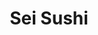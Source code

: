 ---
layout: place
title: "Sei Sushi"
permalink: /california/san-diego/sei-sushi.html
stateAbbr: CA
stateName: California
cityName: San Diego
place_id: ChIJ-5r0ipdX2YARZiijarRaiLU
photos:
  - name: >-
      places/ChIJ-5r0ipdX2YARZiijarRaiLU/photos/AeeoHcL2fC7DpYgV6A3M8anGXHKJPHj7KvDjLnNXqwNFWkJ51j6T5ksx8yDKE0CvYJ61F8I93or-b8AfJxSGSNQZLZxsaA_Wb1RxGYTzu2rC8dHwgx425AAFgp7xP-A411qYU5vzDjCAhatGeFUbrdhLzoemph2NcFifsbwOqbH_O03YeZiKoU45vfwgDBznS2C0yC5SY8cka_9qX5CDiZiHxQgzG4xKMtxrgfQvxtB9U7i5Ayilcb6i8QZAX0LywmbSrHwZGIOFcnbSEQ_DNsGssjcWcUKxwsDTegDDOarsn1oxru-wFfgbxoj2phbRv1MOQQzd50bCoGs7fY08VCMP_EdW0iddJgDs-QR7BTg-_CtBsNGHvs3VlcpSonCq8lwsP9V6fQdRgCjLLX_AiyfF_g_X6PKa4BF9kYsvQD3JFcp5YC0
    widthPx: 4032
    heightPx: 3024
    authorAttributions:
      - displayName: Bill P
        uri: https://maps.google.com/maps/contrib/115754115700121079359
        photoUri: >-
          https://lh3.googleusercontent.com/a-/ALV-UjW9-8DiJ2o-r8MPmkDSF2VxKN90tUWAzJqdmoV9pdspIsKcuRW3=s100-p-k-no-mo
    flagContentUri: >-
      https://www.google.com/local/imagery/report/?cb_client=maps_api_places.places_api&image_key=!1e10!2sCIHM0ogKEICAgMCAibf77wE&hl=en-US
    googleMapsUri: >-
      https://www.google.com/maps/place//data=!3m4!1e2!3m2!1sCIHM0ogKEICAgMCAibf77wE!2e10!4m2!3m1!1s0x80d957978af49afb:0xb5885ab46aa32866
  - name: >-
      places/ChIJ-5r0ipdX2YARZiijarRaiLU/photos/AeeoHcKbl6Ha6KlrIn6ikLnRF7JwjfhX3Dt4OQh3i9OBRH07qD8cC8zqtDI9QRMOjcrK9o2XiYS92jKzkLtffw-EEkpeMVptKyhtTL5SEj2gFq6gjhCGfkhXmq2HTa3pfMi-GsXsc-PVDxzcnDpPr2d5aGbAFY-_QMyXrpJ3wKo2Cn6yzjU68wC6wpG9FonEwTtM9aeCPl2cZSxD_jlLHIp-ZSNG2WDY1rK3WgYspRH_tBumzr2BGaSBMXwkG-rvO0fH0qm-S2i1973qR083wp3-_YfQHuD-eshvwnS1vX5RhtT0WQ
    widthPx: 1331
    heightPx: 749
    authorAttributions:
      - displayName: Sei Sushi
        uri: https://maps.google.com/maps/contrib/106130933225576185295
        photoUri: >-
          https://lh3.googleusercontent.com/a/ACg8ocJ7_ZW84MazNyqT1MwcdYuZ9vJLv0c-7Fg4uyvz9tNjeIU5Ig=s100-p-k-no-mo
    flagContentUri: >-
      https://www.google.com/local/imagery/report/?cb_client=maps_api_places.places_api&image_key=!1e10!2sAF1QipPEVsHxyUtkhmB_jbmRsA2ILoP3FEsN0DKDUJsg&hl=en-US
    googleMapsUri: >-
      https://www.google.com/maps/place//data=!3m4!1e2!3m2!1sAF1QipPEVsHxyUtkhmB_jbmRsA2ILoP3FEsN0DKDUJsg!2e10!4m2!3m1!1s0x80d957978af49afb:0xb5885ab46aa32866
  - name: >-
      places/ChIJ-5r0ipdX2YARZiijarRaiLU/photos/AeeoHcK3bLpb9e5YHTSGQBiKv-ewPmE2ApCFLtKIBjUKD0UoMNElI_p8JdoSUeB9GWHgzkYdhGaYQZDAyAD8VLZQKXkwMV2UQL-wmi6WYyJczHSggDLYbdqloHLaaisQE1TqqTGxeEYYbvMMxXfAYirt-mzixT29SnbM-WU1WIl9GYe38MyQodd1R29pTkZTpL-rPTlPnXOdr0JV1h7SFtFkpdqIZRL9RTKl-Z3jDERjdki7MoZl10XYHfxFP4TyOGSJuQWUfvzbYLeRrbirIovDUjt7ZeFmeLL7OC5qr7eUpwuFHRZiK8VBbfzZ6bpeMcFKWEJMyvRcQcTpRN5HIjHJyflwepIzO4PfRYdYa7zmPgLVOLBqLKfdKUoUMPcvO6ElEmpl6vT-F1vf6tj6DN_UcX6FaPJLw4VuMaRWCFEkGpDj-FA-_KzJHsU3naYpFYhc
    widthPx: 3000
    heightPx: 4000
    authorAttributions:
      - displayName: Craig
        uri: https://maps.google.com/maps/contrib/106736211593486676723
        photoUri: >-
          https://lh3.googleusercontent.com/a-/ALV-UjV16d9mAOXEzQpD4PbGrR87LyRs-MvjJ7RwcSfYqkaseT-ATUCAvA=s100-p-k-no-mo
    flagContentUri: >-
      https://www.google.com/local/imagery/report/?cb_client=maps_api_places.places_api&image_key=!1e10!2sCIABIhAA3ilWFhXc4GfcUbAABJqh&hl=en-US
    googleMapsUri: >-
      https://www.google.com/maps/place//data=!3m4!1e2!3m2!1sCIABIhAA3ilWFhXc4GfcUbAABJqh!2e10!4m2!3m1!1s0x80d957978af49afb:0xb5885ab46aa32866
  - name: >-
      places/ChIJ-5r0ipdX2YARZiijarRaiLU/photos/AeeoHcLOiNyzocbI1wwqz4lzWRZPw1iSDN6F8SFaGaQOEIbyv3S-1ie_BWDF9-KVSKi6BRyVNlW4VLNEM1psi89TpmCID0ZXXUnkKRMTvsu1uia5qpWSuC1d8A5bOzWND_l8SrTReSur_ehYeIDLyzbtWUKRjGhzz2TZ_pKDUcWP-kewCeDzqUEoIBvfkAFaaJFB9xJwmT1omfmo2j2Oe_B5BQFRxKL4vzP78wm8wnxifNMe4rCoIbuuaOlCbvcGWaKxu4bpinLASEoPACmQrXJ1Y7qfywlowXVxqnK8tK_zTwnlpC4C83jqSlYHcdN79h98yx7zIIGFZ4lU4l-CKPPHfP0wHZQnVhBKWDv3guMAimCilxDvWdZFe3MLUcsEhf7W0iPlCtO7AiXUzsem7IkiqP5vqfBlZeDHVUUtuK4c7anETnLbdQ8Md6KH5oHXAFAp
    widthPx: 1290
    heightPx: 2293
    authorAttributions:
      - displayName: Ashley Kennedy
        uri: https://maps.google.com/maps/contrib/112464930871328908237
        photoUri: >-
          https://lh3.googleusercontent.com/a-/ALV-UjULMNXA8MpSWit1IqmsXMDnOdKYB5Z5mLlCModE3pm41CisrKrb=s100-p-k-no-mo
    flagContentUri: >-
      https://www.google.com/local/imagery/report/?cb_client=maps_api_places.places_api&image_key=!1e10!2sCIABIhAA3jU3Ni9IYmeurgkAAZC3&hl=en-US
    googleMapsUri: >-
      https://www.google.com/maps/place//data=!3m4!1e2!3m2!1sCIABIhAA3jU3Ni9IYmeurgkAAZC3!2e10!4m2!3m1!1s0x80d957978af49afb:0xb5885ab46aa32866
  - name: >-
      places/ChIJ-5r0ipdX2YARZiijarRaiLU/photos/AeeoHcKCtZUf2qUZrUoovjoMC2Z2ZcqrvQckpDmUIAk3dzGNeKZjdvGFEYL-YjwefKG80C5lMds9OlMUtSvGo2L2kZ427-oZX_KumfOqhi-uOdOIQL_YBbjWhCFsj-WBkgfsLi9l3OtBZEkRe3COdCAOxz9LHdnbZcqf4fBc9C_o9Tl4wdu7Ihh9h0NzZ8TnzY2c3vUU_qjgxaXZ53lfpQ1FQPNuo6SNEa0IUd0hN47plctULt365RcG0V39CRv3HEqoGKygyDZ12026VLV2nWdrWB4lVnFQ1c67UKBSEihHXbyDqWIXEP-5-OMdzbJdHrLih7zeWyHkOH_kYM9cCTNrJsBhxszAx-cCt2Cd0d1HulqhztlzQ3_VuUM9Pn8HjFmp05Sg91J1o82K22QQ0-0LR665-CWebSXR_-Oh4FfRZD6laHJ_
    widthPx: 3024
    heightPx: 4032
    authorAttributions:
      - displayName: Derek Davidson
        uri: https://maps.google.com/maps/contrib/104785861738639947087
        photoUri: >-
          https://lh3.googleusercontent.com/a-/ALV-UjVnaDo7dkipncSj5kbsaOQI9dRk6eEG93dayeOFHJgV8O8TfLyz=s100-p-k-no-mo
    flagContentUri: >-
      https://www.google.com/local/imagery/report/?cb_client=maps_api_places.places_api&image_key=!1e10!2sCIHM0ogKEICAgMDwtLfBnQE&hl=en-US
    googleMapsUri: >-
      https://www.google.com/maps/place//data=!3m4!1e2!3m2!1sCIHM0ogKEICAgMDwtLfBnQE!2e10!4m2!3m1!1s0x80d957978af49afb:0xb5885ab46aa32866
  - name: >-
      places/ChIJ-5r0ipdX2YARZiijarRaiLU/photos/AeeoHcI-pEj1Q5d8ctEBC3byLZY9w4SRLm7tyfDSWTxmVyC4ZC7CtX9kodYQHe1l_hYkMfZr35HDYxHyS43z452El4E-o_RH_9gj7IyGBWeO1iceHA4d8GcPDYvZWt4hXOwhHbVjIYlhVjv4LUclXjIIcyPYKU7MPE5w_dzI94yx9khMYKNqfpBu5jUaiTcfHfm3siXP43tTRjkakOGhXXKbFHR7l-fz_82hRYxzhJNvKF14q7BLy3tB55FOVSEdC_WUxTQn3fU-jcsOn8hu9avkUcrO3kkeKlcVxPq5jXZ-rEcb9w
    widthPx: 4032
    heightPx: 3024
    authorAttributions:
      - displayName: Sei Sushi
        uri: https://maps.google.com/maps/contrib/106130933225576185295
        photoUri: >-
          https://lh3.googleusercontent.com/a/ACg8ocJ7_ZW84MazNyqT1MwcdYuZ9vJLv0c-7Fg4uyvz9tNjeIU5Ig=s100-p-k-no-mo
    flagContentUri: >-
      https://www.google.com/local/imagery/report/?cb_client=maps_api_places.places_api&image_key=!1e10!2sAF1QipM8tigWVtQ1MEety88meYia9A4SZ9bsyCUSuk8t&hl=en-US
    googleMapsUri: >-
      https://www.google.com/maps/place//data=!3m4!1e2!3m2!1sAF1QipM8tigWVtQ1MEety88meYia9A4SZ9bsyCUSuk8t!2e10!4m2!3m1!1s0x80d957978af49afb:0xb5885ab46aa32866
  - name: >-
      places/ChIJ-5r0ipdX2YARZiijarRaiLU/photos/AeeoHcLTfS6OXNCyIgofmfAuKUnqO6CJuXgTDpA8tuY0PeEK52xw5oHCGX6pmZZAt7AfLP30jqaQRsRTyIoeUIS9dO_JcpP5B-joKq8tJHie3e7gwt6-9m1EoOlHOM5i8SCnWDkBYM9I8HhSlVH1YyKXpDxysYK9sPXntuPrwvAdQzGrKk4wFWsDyCGhTu2B9rQxWUMRpbQUhTD9fslKHJBPnuDynfDBi98Z9koMeRB-lhvDEpvgRGvHGkGavGJoedeWxjzp2lau6VKMilSIt3dqdY_B64XaXD7Wyq2AyNXUBNZzEBHIA0dokz2NCMcasdqMZF3rGCmFcjKx0nW0hrNL3xv5sQcCCeZ41yAuqCW_RCBYvir7RYrOy3KQD68n1b9eTSLy496oCihoQ3SJZotAElN-nLFpDwC-8tINCZ17W6ig0w
    widthPx: 3024
    heightPx: 4032
    authorAttributions:
      - displayName: Derek Davidson
        uri: https://maps.google.com/maps/contrib/104785861738639947087
        photoUri: >-
          https://lh3.googleusercontent.com/a-/ALV-UjVnaDo7dkipncSj5kbsaOQI9dRk6eEG93dayeOFHJgV8O8TfLyz=s100-p-k-no-mo
    flagContentUri: >-
      https://www.google.com/local/imagery/report/?cb_client=maps_api_places.places_api&image_key=!1e10!2sCIHM0ogKEICAgMDwtLfBHQ&hl=en-US
    googleMapsUri: >-
      https://www.google.com/maps/place//data=!3m4!1e2!3m2!1sCIHM0ogKEICAgMDwtLfBHQ!2e10!4m2!3m1!1s0x80d957978af49afb:0xb5885ab46aa32866
  - name: >-
      places/ChIJ-5r0ipdX2YARZiijarRaiLU/photos/AeeoHcL6_7CvoEIHUxKV0e22rYdYbuU_Vp8GLRR_8EWko_ZNAYg5JTq9N3VSm6GxVeiodOMhIf5BWgW5IO7UZZW-JVT-gs0wqzsZO4z8FktsV38QEv5AOtl9vlGGDvKhsnOAeuEG_htfYYjk1YbnWd4fybqf_RQmtgys3g-Ql8dCkArDAgKZ9SE8TBBUD56wd9lRkTFhikd-UPhLpMAJOII6UvkbdcWz4Wm9HlKqGJtb_RrYfPwO7BpXXR6yETX70roDf5IVPmgQ201kVxC-IA7tlj11BIYOshjc3XuSBAxqgqF6RvnVJLn6QaDxBDlAcp0GRgC5wKJ-C4m0mvuajPio64-aXX_HHqTsO7UQWY85o7ELBRWqo2JI_0-GQA2dwAHwrsHNRUJRAGll1avdINZjy_UKtaVdUT_Nz0Q_hPv-Kr58E3Fo
    widthPx: 3024
    heightPx: 4032
    authorAttributions:
      - displayName: Bill P
        uri: https://maps.google.com/maps/contrib/115754115700121079359
        photoUri: >-
          https://lh3.googleusercontent.com/a-/ALV-UjW9-8DiJ2o-r8MPmkDSF2VxKN90tUWAzJqdmoV9pdspIsKcuRW3=s100-p-k-no-mo
    flagContentUri: >-
      https://www.google.com/local/imagery/report/?cb_client=maps_api_places.places_api&image_key=!1e10!2sCIHM0ogKEICAgMCAibf7rwE&hl=en-US
    googleMapsUri: >-
      https://www.google.com/maps/place//data=!3m4!1e2!3m2!1sCIHM0ogKEICAgMCAibf7rwE!2e10!4m2!3m1!1s0x80d957978af49afb:0xb5885ab46aa32866
  - name: >-
      places/ChIJ-5r0ipdX2YARZiijarRaiLU/photos/AeeoHcL8jqQ_wfBnxB9dcxDaEHUXlr9cEhzvCXFQ2jr6bQodUyzd18YjucL_7tc8HKwXg024almws0pfYHyAMpUsCYXlxzjmBGHv9FDVbZFi3Xhx7tuVf1X-giVEblaEeQZZrfvyCL7dAWAyifdf-kh-ADp3y9enDmK_BMrhFiT2gdSP-oo9ZlW6AQutO2MaXhePJbtfuoqssTRscv_0225VaDO8TEc5ZfozycViMLjYDSQiY-jN0BNLqSt7pGQ5X0c0YhCppsY9ftrpULjZ64WI4XXlivSsky238hya138OlS3LqGy4nDzvUTLRrpW_5ciFvaBxVmlicE4uezbHzzD1103Evgu9MmvyTJsyUlaeOAFiEojgi7J_2bjdZCGDKbZtIW17TRYfL2WPjgKx04IAtCtvRaqGK-KFeKeMJQoJkExFDQ
    widthPx: 3024
    heightPx: 4032
    authorAttributions:
      - displayName: Bill P
        uri: https://maps.google.com/maps/contrib/115754115700121079359
        photoUri: >-
          https://lh3.googleusercontent.com/a-/ALV-UjW9-8DiJ2o-r8MPmkDSF2VxKN90tUWAzJqdmoV9pdspIsKcuRW3=s100-p-k-no-mo
    flagContentUri: >-
      https://www.google.com/local/imagery/report/?cb_client=maps_api_places.places_api&image_key=!1e10!2sCIHM0ogKEICAgMCAibf7bw&hl=en-US
    googleMapsUri: >-
      https://www.google.com/maps/place//data=!3m4!1e2!3m2!1sCIHM0ogKEICAgMCAibf7bw!2e10!4m2!3m1!1s0x80d957978af49afb:0xb5885ab46aa32866
  - name: >-
      places/ChIJ-5r0ipdX2YARZiijarRaiLU/photos/AeeoHcLyn3idZAXQJieo7PepCovWKXKROClzHLEtePqdcrA0erAY0MKCT3IcJnSMw2HDry64KzTlB3TAgaiQM-OWD6CnleDrJmn4NwVD8qfqKsxjFcz11LnguP0RyYVxRcappWAY61kZrsfRghZ02JRTPU8I-Lfnven7oc0KBcbghyTlwXnS3MwZ-EL4f7Yg1_ODncimWG04dmpq79YJZxEjYiiiSo1nzQWJfmsECgJsYwxTBJQCzMWZHO6Nwosc0Wq7yLOfJSugddKbjnB0aaX8YE9LBbc9xi2WcKOUQkfwjipEpbonp5t9j33SVPC_CIWU0fQpEM1XAKc7qg2dUedukw5JlfqLLC4eCdqfToEBL8vDDoVFC1wLI5JbF8zzHollXeVmFvZ3YdjNRGxWO-1Th_-bJ7IJWwv8XTialovvJfw3vSon2rDqdYfG-fiw7A
    widthPx: 3000
    heightPx: 4000
    authorAttributions:
      - displayName: Craig
        uri: https://maps.google.com/maps/contrib/106736211593486676723
        photoUri: >-
          https://lh3.googleusercontent.com/a-/ALV-UjV16d9mAOXEzQpD4PbGrR87LyRs-MvjJ7RwcSfYqkaseT-ATUCAvA=s100-p-k-no-mo
    flagContentUri: >-
      https://www.google.com/local/imagery/report/?cb_client=maps_api_places.places_api&image_key=!1e10!2sCIABIhAA3ilWFhXc4GfcUbAABJqj&hl=en-US
    googleMapsUri: >-
      https://www.google.com/maps/place//data=!3m4!1e2!3m2!1sCIABIhAA3ilWFhXc4GfcUbAABJqj!2e10!4m2!3m1!1s0x80d957978af49afb:0xb5885ab46aa32866
address: 8862 Navajo Rd, San Diego, CA 92119, USA
street: 8862 Navajo Rd
city: San Diego
state: CA
zip: '92119'
country: USA
neighborhood: San Carlos
latitude: '32.804178'
longitude: '-117.007443'
accessibility_options:
  wheelchairAccessibleParking: true
  wheelchairAccessibleEntrance: true
  wheelchairAccessibleRestroom: true
  wheelchairAccessibleSeating: true
business_status: OPERATIONAL
name: Sei Sushi
google_maps_links:
  directionsUri: >-
    https://www.google.com/maps/dir//''/data=!4m7!4m6!1m1!4e2!1m2!1m1!1s0x80d957978af49afb:0xb5885ab46aa32866!3e0
  placeUri: https://maps.google.com/?cid=13080804848627296358
  writeAReviewUri: >-
    https://www.google.com/maps/place//data=!4m3!3m2!1s0x80d957978af49afb:0xb5885ab46aa32866!12e1
  reviewsUri: >-
    https://www.google.com/maps/place//data=!4m4!3m3!1s0x80d957978af49afb:0xb5885ab46aa32866!9m1!1b1
  photosUri: >-
    https://www.google.com/maps/place//data=!4m3!3m2!1s0x80d957978af49afb:0xb5885ab46aa32866!10e5
primary_type: Sushi Restaurant
opening_hours:
  regular: null
  current: null
secondary_opening_hours:
  regular:
    weekdayDescriptions: null
    type: null
  current:
    weekdayDescriptions: null
    type: null
phone: (619) 644-5002
price_level: PRICE_LEVEL_MODERATE
price_range: null
rating: '4.4'
rating_count: 455
website: http://www.sei-sushi.com/
description: >-
  Modest eatery & bar turning out rolls, rice bowls, noodles, salads & sides,
  plus sake & beer.
reviews:
  - name: >-
      places/ChIJ-5r0ipdX2YARZiijarRaiLU/reviews/ChdDSUhNMG9nS0VJQ0FnTUR3dExmQnJRRRAB
    relativePublishTimeDescription: 2 weeks ago
    rating: 5
    text:
      text: >-
        Amazing sushi and japanese food location!

        Right next to 24 Hour Fitness.

        This place has plenty of open parking, super friendly staff, amazing
        food and a very clean and inviting atmosphere.

        My girlfriend and I regular this spot it's just that good!

        Their menu is QR coded and they have options for all dietary needs.

        All the prices on food here are reasonable and affordable for the
        quality and amount of food you get!

        The staff here actually carried about your opinion and experience which
        isnt something you see every day.
      languageCode: en
    originalText:
      text: >-
        Amazing sushi and japanese food location!

        Right next to 24 Hour Fitness.

        This place has plenty of open parking, super friendly staff, amazing
        food and a very clean and inviting atmosphere.

        My girlfriend and I regular this spot it's just that good!

        Their menu is QR coded and they have options for all dietary needs.

        All the prices on food here are reasonable and affordable for the
        quality and amount of food you get!

        The staff here actually carried about your opinion and experience which
        isnt something you see every day.
      languageCode: en
    authorAttribution:
      displayName: Derek Davidson
      uri: https://www.google.com/maps/contrib/104785861738639947087/reviews
      photoUri: >-
        https://lh3.googleusercontent.com/a-/ALV-UjVnaDo7dkipncSj5kbsaOQI9dRk6eEG93dayeOFHJgV8O8TfLyz=s128-c0x00000000-cc-rp-mo-ba2
    publishTime: '2025-03-24T00:25:34.298842Z'
    flagContentUri: >-
      https://www.google.com/local/review/rap/report?postId=ChdDSUhNMG9nS0VJQ0FnTUR3dExmQnJRRRAB&d=17924085&t=1
    googleMapsUri: >-
      https://www.google.com/maps/reviews/data=!4m6!14m5!1m4!2m3!1sChdDSUhNMG9nS0VJQ0FnTUR3dExmQnJRRRAB!2m1!1s0x80d957978af49afb:0xb5885ab46aa32866
  - name: >-
      places/ChIJ-5r0ipdX2YARZiijarRaiLU/reviews/ChZDSUhNMG9nS0VJQ0FnTUNBaWMzd0tBEAE
    relativePublishTimeDescription: 2 months ago
    rating: 4
    text:
      text: >-
        This spot earned a 3 Star rating, but the quality of the sushi, coupled
        with the fantastic service from Mika brought it up to a solid 4. The
        missing star is from no nigiri combo on the menu, coupled with no natto
        and prices that are above average. Will come back to see if owner really
        reads these and does something about it in the future….
      languageCode: en
    originalText:
      text: >-
        This spot earned a 3 Star rating, but the quality of the sushi, coupled
        with the fantastic service from Mika brought it up to a solid 4. The
        missing star is from no nigiri combo on the menu, coupled with no natto
        and prices that are above average. Will come back to see if owner really
        reads these and does something about it in the future….
      languageCode: en
    authorAttribution:
      displayName: Bill P
      uri: https://www.google.com/maps/contrib/115754115700121079359/reviews
      photoUri: >-
        https://lh3.googleusercontent.com/a-/ALV-UjW9-8DiJ2o-r8MPmkDSF2VxKN90tUWAzJqdmoV9pdspIsKcuRW3=s128-c0x00000000-cc-rp-mo-ba4
    publishTime: '2025-02-02T00:33:47.274019Z'
    flagContentUri: >-
      https://www.google.com/local/review/rap/report?postId=ChZDSUhNMG9nS0VJQ0FnTUNBaWMzd0tBEAE&d=17924085&t=1
    googleMapsUri: >-
      https://www.google.com/maps/reviews/data=!4m6!14m5!1m4!2m3!1sChZDSUhNMG9nS0VJQ0FnTUNBaWMzd0tBEAE!2m1!1s0x80d957978af49afb:0xb5885ab46aa32866
  - name: >-
      places/ChIJ-5r0ipdX2YARZiijarRaiLU/reviews/ChdDSUhNMG9nS0VJQ0FnSUM2a3BfOHRRRRAB
    relativePublishTimeDescription: 3 years ago
    rating: 4
    text:
      text: >-
        Food was delicious, everything had so much flavor and I think the
        edamame was honestly the best garlic edamame I've ever had! The staff
        were so incredibly friendly, and the restaurant was clean and had a
        welcoming environment. The wait for the food was a little on the long
        side, but everything else was absolutely perfect
      languageCode: en
    originalText:
      text: >-
        Food was delicious, everything had so much flavor and I think the
        edamame was honestly the best garlic edamame I've ever had! The staff
        were so incredibly friendly, and the restaurant was clean and had a
        welcoming environment. The wait for the food was a little on the long
        side, but everything else was absolutely perfect
      languageCode: en
    authorAttribution:
      displayName: Irene Orellana
      uri: https://www.google.com/maps/contrib/100117698292333537170/reviews
      photoUri: >-
        https://lh3.googleusercontent.com/a-/ALV-UjWV95Js3n2nfXytontKJX1Omvu6fmAqpb4OCp5pfWGeX8p0bY3u=s128-c0x00000000-cc-rp-mo-ba4
    publishTime: '2021-09-02T03:13:28.704976Z'
    flagContentUri: >-
      https://www.google.com/local/review/rap/report?postId=ChdDSUhNMG9nS0VJQ0FnSUM2a3BfOHRRRRAB&d=17924085&t=1
    googleMapsUri: >-
      https://www.google.com/maps/reviews/data=!4m6!14m5!1m4!2m3!1sChdDSUhNMG9nS0VJQ0FnSUM2a3BfOHRRRRAB!2m1!1s0x80d957978af49afb:0xb5885ab46aa32866
  - name: >-
      places/ChIJ-5r0ipdX2YARZiijarRaiLU/reviews/ChZDSUhNMG9nS0VJQ0FnSUNkcVlQYU9REAE
    relativePublishTimeDescription: a year ago
    rating: 4
    text:
      text: >-
        Nice sushi place that I've never noticed before! This place is close to
        my house and my roommate said she really enjoyed it so we decided to
        stop here quick before Christmas shopping. The service was pretty quick
        and it wasn't too crowded on a Wednesday night.

        We put in our order quick of the gyoza and Katsu bowl and they were out
        to us in less than 5 minutes. Both were Very tasty and hot!

        Gyoza were nice and savory with the sauce being just salty enough but
        not too much.

        The chicken katsu was very good, well breaded, moist, and the sauce was
        very, very delicious. She asked for extra to pour over her bowl to get
        down to the rice too.

        I've gotten the smokey tonkotsu ramen bowl and it's alright. The soup
        base of it seems a little off from typical tonkotsu ramens I have had.
        The chanshu seems to be cooked on a grill but I didn't really enjoy it.
        The texture wasn't the greatest. I'll probably stick to the katsu next
        time!
      languageCode: en
    originalText:
      text: >-
        Nice sushi place that I've never noticed before! This place is close to
        my house and my roommate said she really enjoyed it so we decided to
        stop here quick before Christmas shopping. The service was pretty quick
        and it wasn't too crowded on a Wednesday night.

        We put in our order quick of the gyoza and Katsu bowl and they were out
        to us in less than 5 minutes. Both were Very tasty and hot!

        Gyoza were nice and savory with the sauce being just salty enough but
        not too much.

        The chicken katsu was very good, well breaded, moist, and the sauce was
        very, very delicious. She asked for extra to pour over her bowl to get
        down to the rice too.

        I've gotten the smokey tonkotsu ramen bowl and it's alright. The soup
        base of it seems a little off from typical tonkotsu ramens I have had.
        The chanshu seems to be cooked on a grill but I didn't really enjoy it.
        The texture wasn't the greatest. I'll probably stick to the katsu next
        time!
      languageCode: en
    authorAttribution:
      displayName: Natalie Reinicke
      uri: https://www.google.com/maps/contrib/101160654094647935560/reviews
      photoUri: >-
        https://lh3.googleusercontent.com/a-/ALV-UjVthAkbQXWtWHSoXONXroxFunMqwynkaVwSZ6sm1HaEERHAeVgm=s128-c0x00000000-cc-rp-mo-ba4
    publishTime: '2024-02-16T08:58:20.098210Z'
    flagContentUri: >-
      https://www.google.com/local/review/rap/report?postId=ChZDSUhNMG9nS0VJQ0FnSUNkcVlQYU9REAE&d=17924085&t=1
    googleMapsUri: >-
      https://www.google.com/maps/reviews/data=!4m6!14m5!1m4!2m3!1sChZDSUhNMG9nS0VJQ0FnSUNkcVlQYU9REAE!2m1!1s0x80d957978af49afb:0xb5885ab46aa32866
  - name: >-
      places/ChIJ-5r0ipdX2YARZiijarRaiLU/reviews/ChZDSUhNMG9nS0VJQ0FnSURCazZINGRREAE
    relativePublishTimeDescription: 2 years ago
    rating: 5
    text:
      text: >-
        I love sushi so I had to try this place out and I love the concept, it
        is super nice and comfortable to spend a nice evening with friends!

        Sushi is good in flavor, I like it very much, the only thing is that my
        flakes were not as crunchy as I like but besides that everything is
        great, nice service! 👀✨
      languageCode: en
    originalText:
      text: >-
        I love sushi so I had to try this place out and I love the concept, it
        is super nice and comfortable to spend a nice evening with friends!

        Sushi is good in flavor, I like it very much, the only thing is that my
        flakes were not as crunchy as I like but besides that everything is
        great, nice service! 👀✨
      languageCode: en
    authorAttribution:
      displayName: Mine Jaz
      uri: https://www.google.com/maps/contrib/111584628409089693888/reviews
      photoUri: >-
        https://lh3.googleusercontent.com/a-/ALV-UjWu3TAsfp-7GqZO-Y128IIe8HVhL-blx1KTmenwoLRl44iy_rrt=s128-c0x00000000-cc-rp-mo-ba5
    publishTime: '2023-01-27T20:48:33.789341Z'
    flagContentUri: >-
      https://www.google.com/local/review/rap/report?postId=ChZDSUhNMG9nS0VJQ0FnSURCazZINGRREAE&d=17924085&t=1
    googleMapsUri: >-
      https://www.google.com/maps/reviews/data=!4m6!14m5!1m4!2m3!1sChZDSUhNMG9nS0VJQ0FnSURCazZINGRREAE!2m1!1s0x80d957978af49afb:0xb5885ab46aa32866
parking_options:
  freeParkingLot: true
  freeStreetParking: true
  valetParking: false
payment_options:
  acceptsCreditCards: true
  acceptsDebitCards: true
  acceptsCashOnly: false
  acceptsNfc: true
allow_dogs: null
curbside_pickup: null
delivery: true
dine_in: true
good_for_children: true
good_for_groups: true
good_for_sports: null
live_music: false
menu_for_children: true
outdoor_seating: false
reservable: true
restroom: true
serves_beer: true
serves_breakfast: null
serves_brunch: false
serves_cocktails: true
serves_coffee: null
serves_dinner: true
serves_dessert: true
serves_lunch: true
serves_vegetarian_food: true
serves_wine: true
takeout: true

---